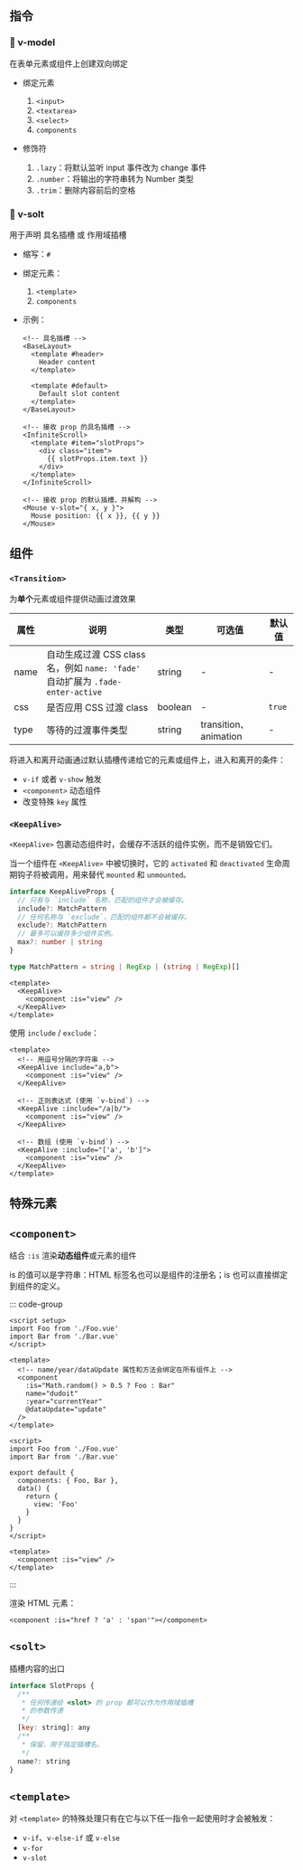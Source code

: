 ## 指令

### 🥠 v-model

在表单元素或组件上创建双向绑定

- 绑定元素

  1. `<input>`
  2. `<textarea>`
  3. `<select>`
  4. `components`

- 修饰符

  1. `.lazy`：将默认监听 input 事件改为 change 事件
  2. `.number`：将输出的字符串转为 Number 类型
  3. `.trim`：删除内容前后的空格

### 🥠 v-solt

用于声明 具名插槽 或 作用域插槽

- 缩写：`#`

- 绑定元素：

  1. `<template>`
  2. `components`

- 示例：

  ```Vue
  <!-- 具名插槽 -->
  <BaseLayout>
    <template #header>
      Header content
    </template>

    <template #default>
      Default slot content
    </template>
  </BaseLayout>

  <!-- 接收 prop 的具名插槽 -->
  <InfiniteScroll>
    <template #item="slotProps">
      <div class="item">
        {{ slotProps.item.text }}
      </div>
    </template>
  </InfiniteScroll>

  <!-- 接收 prop 的默认插槽，并解构 -->
  <Mouse v-slot="{ x, y }">
    Mouse position: {{ x }}, {{ y }}
  </Mouse>
  ```

## 组件

### `<Transition>`

为**单个**元素或组件提供动画过渡效果

| 属性 | 说明                                                                           | 类型    | 可选值 | 默认值 |
| ---- | ------------------------------------------------------------------------------ | ------- | ------ | ------ |
| name | 自动生成过渡 CSS class 名，例如 `name: 'fade'` 自动扩展为 `.fade-enter-active` | string  | -      | -      |
| css  | 是否应用 CSS 过渡 class                                                        | boolean | -      | `true` |
| type | 等待的过渡事件类型                                                             | string  | transition、animation | -      |

将进入和离开动画通过默认插槽传递给它的元素或组件上，进入和离开的条件：

- `v-if` 或者 `v-show` 触发
- `<component>` 动态组件
- 改变特殊 `key` 属性

### `<KeepAlive>`

`<KeepAlive>` 包裹动态组件时，会缓存不活跃的组件实例，而不是销毁它们。

当一个组件在 `<KeepAlive>` 中被切换时，它的 `activated` 和 `deactivated` 生命周期钩子将被调用，用来替代 `mounted` 和 `unmounted。`

```TypeScript
interface KeepAliveProps {
  // 只有与 `include` 名称，匹配的组件才会被缓存。
  include?: MatchPattern
  // 任何名称与 `exclude`，匹配的组件都不会被缓存。
  exclude?: MatchPattern
  // 最多可以缓存多少组件实例。
  max?: number | string
}

type MatchPattern = string | RegExp | (string | RegExp)[]
```

```Vue
<template>
  <KeepAlive>
    <component :is="view" />
  </KeepAlive>
</template>
```

使用 `include` / `exclude`：

```Vue
<template>
  <!-- 用逗号分隔的字符串 -->
  <KeepAlive include="a,b">
    <component :is="view" />
  </KeepAlive>

  <!-- 正则表达式 (使用 `v-bind`) -->
  <KeepAlive :include="/a|b/">
    <component :is="view" />
  </KeepAlive>

  <!-- 数组 (使用 `v-bind`) -->
  <KeepAlive :include="['a', 'b']">
    <component :is="view" />
  </KeepAlive>
</template>
```

## 特殊元素

## `<component>`

结合 `:is` 渲染**动态组件**或元素的组件

is 的值可以是字符串：HTML 标签名也可以是组件的注册名；is 也可以直接绑定到组件的定义。

::: code-group

```Vue [vue3.vue]
<script setup>
import Foo from './Foo.vue'
import Bar from './Bar.vue'
</script>

<template>
  <!-- name/year/dataUpdate 属性和方法会绑定在所有组件上 -->
  <component
    :is="Math.random() > 0.5 ? Foo : Bar"
    name="dudoit"
    :year="currentYear"
    @dataUpdate="update"
  />
</template>
```

```Vue [vue2.vue]
<script>
import Foo from './Foo.vue'
import Bar from './Bar.vue'

export default {
  components: { Foo, Bar },
  data() {
    return {
      view: 'Foo'
    }
  }
}
</script>

<template>
  <component :is="view" />
</template>
```

:::

渲染 HTML 元素：

```Vue
<component :is="href ? 'a' : 'span'"></component>
```

## `<solt>`

插槽内容的出口

```JavaScript
interface SlotProps {
  /**
   * 任何传递给 <slot> 的 prop 都可以作为作用域插槽
   * 的参数传递
   */
  [key: string]: any
  /**
   * 保留，用于指定插槽名。
   */
  name?: string
}
```

## `<template>`

对 `<template>` 的特殊处理只有在它与以下任一指令一起使用时才会被触发：

- `v-if`、`v-else-if` 或 `v-else`
- `v-for`
- `v-slot`
